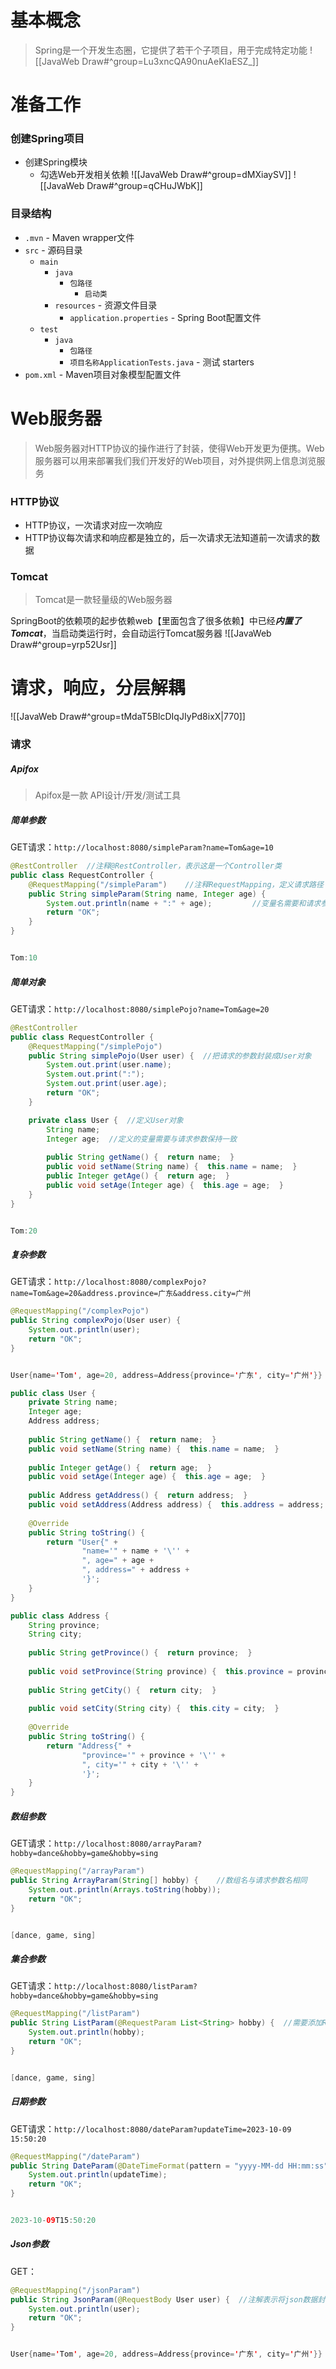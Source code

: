 # 基本概念
>Spring是一个开发生态圈，它提供了若干个子项目，用于完成特定功能
>![[JavaWeb Draw#^group=Lu3xncQA90nuAeKIaESZ_]]
# 准备工作
### 创建Spring项目
- 创建Spring模块
	- 勾选Web开发相关依赖
	![[JavaWeb Draw#^group=dMXiaySV]]
	![[JavaWeb Draw#^group=qCHuJWbK]]
### 目录结构
- `.mvn` - Maven wrapper文件
- `src` - 源码目录
    - `main`
        - `java`
            - `包路径`
                - `启动类` 
        - `resources` - 资源文件目录
            - `application.properties` - Spring Boot配置文件
    - `test`
        - `java`
            - `包路径`
			- `项目名称ApplicationTests.java` - 测试 starters
- `pom.xml` - Maven项目对象模型配置文件
# Web服务器
>Web服务器对HTTP协议的操作进行了封装，使得Web开发更为便携。Web服务器可以用来部署我们我们开发好的Web项目，对外提供网上信息浏览服务
### HTTP协议
- HTTP协议，一次请求对应一次响应
- HTTP协议每次请求和响应都是独立的，后一次请求无法知道前一次请求的数据
### Tomcat
>Tomcat是一款轻量级的Web服务器

SpringBoot的依赖项的起步依赖web【里面包含了很多依赖】中已经***内置了Tomcat***，当启动类运行时，会自动运行Tomcat服务器
![[JavaWeb Draw#^group=yrp52Usr]]

# 请求，响应，分层解耦
![[JavaWeb Draw#^group=tMdaT5BlcDIqJIyPd8ixX|770]]
### 请求
##### Apifox
>Apifox是一款 API设计/开发/测试工具
##### 简单参数
GET请求：`http://localhost:8080/simpleParam?name=Tom&age=10`
```java
@RestController  //注释@RestController，表示这是一个Controller类
public class RequestController {  
    @RequestMapping("/simpleParam")    //注释RequestMapping，定义请求路径
    public String simpleParam(String name, Integer age) {  
        System.out.println(name + ":" + age);         //变量名需要和请求参数名保持一致
        return "OK";  
    }  
}


Tom:10
```
##### 简单对象
GET请求：`http://localhost:8080/simplePojo?name=Tom&age=20`
```java
@RestController  
public class RequestController {  
    @RequestMapping("/simplePojo")  
    public String simplePojo(User user) {  //把请求的参数封装成User对象
        System.out.print(user.name);  
        System.out.print(":");  
        System.out.print(user.age);  
        return "OK";  
    }  

    private class User {  //定义User对象
        String name;  
        Integer age;  //定义的变量需要与请求参数保持一致
  
        public String getName() {  return name;  }  
        public void setName(String name) {  this.name = name;  }  
        public Integer getAge() {  return age;  }  
        public void setAge(Integer age) {  this.age = age;  }  
    }  
}


Tom:20
```
##### 复杂参数
GET请求：`http://localhost:8080/complexPojo?name=Tom&age=20&address.province=广东&address.city=广州`
```java
@RequestMapping("/complexPojo")  
public String complexPojo(User user) {  
    System.out.println(user);  
    return "OK";  
}


User{name='Tom', age=20, address=Address{province='广东', city='广州'}}
```

```java
public class User {  
    private String name;  
    Integer age;  
    Address address;  
  
    public String getName() {  return name;  }  
    public void setName(String name) {  this.name = name;  }  
  
    public Integer getAge() {  return age;  }  
    public void setAge(Integer age) {  this.age = age;  }  
  
    public Address getAddress() {  return address;  }  
    public void setAddress(Address address) {  this.address = address;  }  
  
    @Override  
    public String toString() {  
        return "User{" +  
                "name='" + name + '\'' +  
                ", age=" + age +  
                ", address=" + address +  
                '}';  
    }  
}
```

```java
public class Address {  
    String province;  
    String city;  
  
    public String getProvince() {  return province;  }  
  
    public void setProvince(String province) {  this.province = province;  }  
  
    public String getCity() {  return city;  }  
  
    public void setCity(String city) {  this.city = city;  }  
  
    @Override  
    public String toString() {  
        return "Address{" +  
                "province='" + province + '\'' +  
                ", city='" + city + '\'' +  
                '}';  
    }  
}
```
##### 数组参数
GET请求：`http://localhost:8080/arrayParam?hobby=dance&hobby=game&hobby=sing`
```java
@RequestMapping("/arrayParam")  
public String ArrayParam(String[] hobby) {    //数组名与请求参数名相同
    System.out.println(Arrays.toString(hobby));  
    return "OK";  
}


[dance, game, sing]
```
##### 集合参数
GET请求：`http://localhost:8080/listParam?hobby=dance&hobby=game&hobby=sing`
```java
@RequestMapping("/listParam")  
public String ListParam(@RequestParam List<String> hobby) {  //需要添加RequestParam注解
    System.out.println(hobby);  
    return "OK";  
}


[dance, game, sing]
```
##### 日期参数
GET请求：`http://localhost:8080/dateParam?updateTime=2023-10-09 15:50:20`
```java
@RequestMapping("/dateParam")  
public String DateParam(@DateTimeFormat(pattern = "yyyy-MM-dd HH:mm:ss") LocalDateTime updateTime) {         //添加注解来指定参数格式
    System.out.println(updateTime);  
    return "OK";  
}


2023-10-09T15:50:20
```
##### Json参数
GET：
```java
@RequestMapping("/jsonParam")  
public String JsonParam(@RequestBody User user) {  //注解表示将json数据封装成对象
    System.out.println(user);  
    return "OK";  
}


User{name='Tom', age=20, address=Address{province='广东', city='广州'}}
```











































